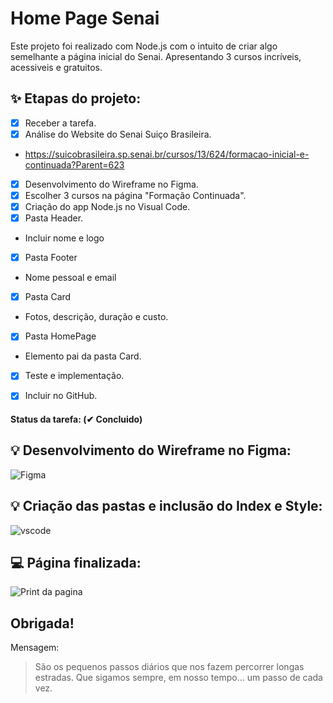 # Home Page Senai

Este projeto foi realizado com Node.js com o intuito de criar algo semelhante a página inicial do Senai.
Apresentando 3 cursos incríveis, acessiveis e gratuitos.

## :sparkles: Etapas do projeto:
- [X] Receber a tarefa.
- [X] Análise do Website do Senai Suiço Brasileira.
- https://suicobrasileira.sp.senai.br/cursos/13/624/formacao-inicial-e-continuada?Parent=623

- [X] Desenvolvimento do Wireframe no Figma.
- [X] Escolher 3 cursos na página "Formação Continuada".
- [X] Criação do app Node.js no Visual Code.
- [X] Pasta Header.
- Incluir nome e logo
- [X] Pasta Footer
- Nome pessoal e email
- [X] Pasta Card
- Fotos, descrição, duração e custo.
- [X] Pasta HomePage
- Elemento pai da pasta Card.
- [X] Teste e implementação.
- [X] Incluir no GitHub.


#### Status da tarefa: (✔ Concluido)

## 💡 Desenvolvimento do Wireframe no Figma:

![Figma](https://user-images.githubusercontent.com/71906862/111002873-ec569e80-8364-11eb-9bed-3472c6628038.PNG)

## 💡 Criação das pastas e inclusão do Index e Style:

![vscode](https://user-images.githubusercontent.com/71906862/111003091-435c7380-8365-11eb-8ed8-f226c6188e47.PNG)

## 💻 Página finalizada:

![Print da pagina](https://user-images.githubusercontent.com/71906862/111002233-d3012280-8363-11eb-9449-d44092fd3374.PNG)

## Obrigada!

Mensagem:
 > São os pequenos passos diários que nos fazem percorrer longas estradas. Que sigamos sempre, em nosso tempo...  um passo de cada vez. 
